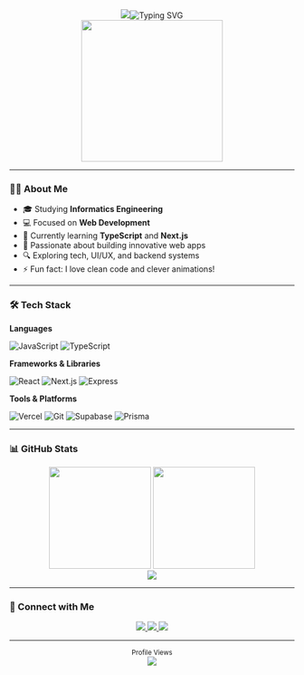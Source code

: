 <!-- README.md -->

<div align="center">
  <img src="[https://readme-typing-svg.demolab.com?font=Fira+Code&weight=500&size=30&pause=1000&center=true&vCenter=true&width=435&lines=Hi+mate!+👋+I'm+Elvien;Web+Developer+%F0%9F%92%BB;Tech+Enthusiast+%F0%9F%94%A5](https://git.io/typing-svg"><img src="https://readme-typing-svg.demolab.com?font=Fira+Code&pause=1000&color=06DF9B&width=435&lines=Hi!+I'm+Elvien+%F0%9F%91%8B%F0%9F%8F%BB)" alt="Typing SVG" />
</div>

<div align="center">
  <img src="https://media.giphy.com/media/qgQUggAC3Pfv687qPC/giphy.gif" width="250" />
</div>

---

### 👨‍💻 About Me

- 🎓 Studying **Informatics Engineering**
- 💻 Focused on **Web Development**
- 🌱 Currently learning **TypeScript** and **Next.js**
- 🚀 Passionate about building innovative web apps
- 🔍 Exploring tech, UI/UX, and backend systems
- ⚡ Fun fact: I love clean code and clever animations!

---

### 🛠 Tech Stack

**Languages**
  
![JavaScript](https://img.shields.io/badge/-JavaScript-F7DF1E?style=flat-square&logo=javascript&logoColor=000)
![TypeScript](https://img.shields.io/badge/-TypeScript-3178C6?style=flat-square&logo=typescript&logoColor=white)

**Frameworks & Libraries**
  
![React](https://img.shields.io/badge/-React-20232A?style=flat-square&logo=react&logoColor=61DAFB)
![Next.js](https://img.shields.io/badge/-Next.js-000?style=flat-square&logo=next.js)
![Express](https://img.shields.io/badge/-Express.js-303030?style=flat-square&logo=express&logoColor=white)

**Tools & Platforms**
  
![Vercel](https://img.shields.io/badge/-Vercel-000000?style=flat-square&logo=vercel&logoColor=white)
![Git](https://img.shields.io/badge/-Git-F05032?style=flat-square&logo=git&logoColor=white)
![Supabase](https://img.shields.io/badge/-Supabase-3ECF8E?style=flat-square&logo=supabase&logoColor=white)
![Prisma](https://img.shields.io/badge/-Prisma-2D3748?style=flat-square&logo=prisma)

---

### 📊 GitHub Stats

<div align="center">
  <img src="https://github-readme-stats.vercel.app/api?username=LVNVoid&show_icons=true&theme=tokyonight&hide_title=true&count_private=true&include_all_commits=true" height="180" />
  <img src="https://github-readme-stats.vercel.app/api/top-langs/?username=LVNVoid&layout=compact&theme=tokyonight&langs_count=8" height="180" />
</div>

<div align="center">
  <img src="https://github-readme-streak-stats.herokuapp.com/?user=LVNVoid&theme=tokyonight" />
</div>

---

### 🔗 Connect with Me

<div align="center">
  <a href="https://twitter.com/lvnap_" target="_blank">
    <img src="https://img.shields.io/badge/Twitter-1DA1F2?style=flat-square&logo=twitter&logoColor=white" />
  </a>
  <a href="https://www.instagram.com/elvien_13" target="_blank">
    <img src="https://img.shields.io/badge/Instagram-E4405F?style=flat-square&logo=instagram&logoColor=white" />
  </a>
  <a href="https://www.linkedin.com/in/elvien/" target="_blank">
    <img src="https://img.shields.io/badge/LinkedIn-0077B5?style=flat-square&logo=linkedin&logoColor=white" />
  </a>
</div>

---

<div align="center">
  <sub>Profile Views</sub><br />
  <img src="https://profile-counter.glitch.me/LVNVoid/count.svg" />
</div>
